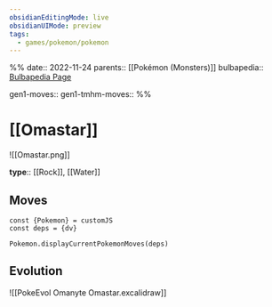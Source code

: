 ```yaml
---
obsidianEditingMode: live
obsidianUIMode: preview
tags:
  - games/pokemon/pokemon
---
```

%%
date:: 2022-11-24
parents:: [[Pokémon (Monsters)]]
bulbapedia:: [Bulbapedia Page](https://bulbapedia.bulbagarden.net/wiki/Omastar_(Pok%C3%A9mon))

gen1-moves:: 
gen1-tmhm-moves::
%%

# [[Omastar]]

![[Omastar.png]]

**type**:: [[Rock]], [[Water]]

## Moves

```dataviewjs
const {Pokemon} = customJS
const deps = {dv}

Pokemon.displayCurrentPokemonMoves(deps)
```

## Evolution

![[PokeEvol Omanyte Omastar.excalidraw]]
